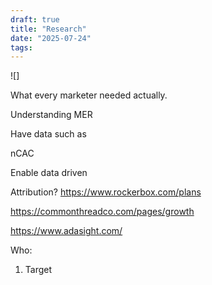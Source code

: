 ```yaml
---
draft: true
title: "Research"
date: "2025-07-24"
tags: 
---
```

![]


What every marketer needed actually.

Understanding MER

Have data such as 

nCAC


Enable data driven


Attribution?
https://www.rockerbox.com/plans




https://commonthreadco.com/pages/growth

https://www.adasight.com/

Who: 

1. Target